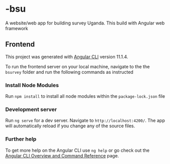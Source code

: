 # -bsu
A website/web app for building survey Uganda. This build with Angular web framework

## Frontend

This project was generated with [Angular CLI](https://github.com/angular/angular-cli) version 11.1.4.

To run the frontend server on your local machine, navigate to the the `bsurvey` folder and run the following commands as instructed

### Install Node Modules

Run `npm install` to install all node modules within the `package-lock.json` file

### Development server

Run `ng serve` for a dev server. Navigate to `http://localhost:4200/`. The app will automatically reload if you change any of the source files.


### Further help

To get more help on the Angular CLI use `ng help` or go check out the [Angular CLI Overview and Command Reference](https://angular.io/cli) page.
